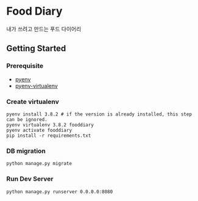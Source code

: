 # Food Diary

내가 쓰려고 만드는 푸드 다이어리

## Getting Started

### Prerequisite

- [pyenv](https://github.com/pyenv/pyenv#installation)
- [pyenv-virtualenv](https://github.com/pyenv/pyenv-virtualenv#installation)

### Create virtualenv

```
pyenv install 3.8.2 # if the version is already installed, this step can be ignored.
pyenv virtualenv 3.8.2 fooddiary
pyenv activate fooddiary
pip install -r requirements.txt
```

### DB migration

```
python manage.py migrate
```

### Run Dev Server

```
python manage.py runserver 0.0.0.0:8080
```